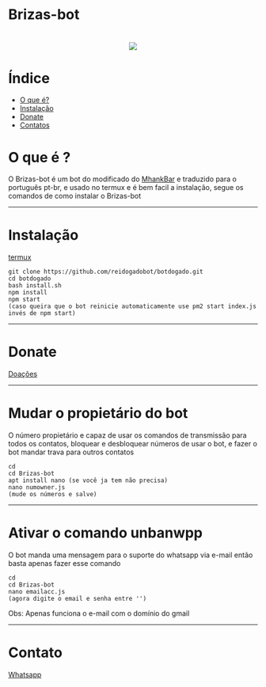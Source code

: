 # Brizas-bot
<h1 align="center">
    <img src= "https://ik.imagekit.io/tiu4ccatpmq/logo_size_DMp1826OOKxX.jpg">
</h1>

# Índice
- [O que é?](#O-que-é-?)
- [Instalação](#Instalação)
- [Donate](#Donate)
- [Contatos](#Contato)

# O que é ?

O Brizas-bot é um bot do modificado do [MhankBar](https://github.com/MhankBarBar/termux-wabot) e traduzido para o português pt-br, e usado no termux e é bem facil a instalação, segue os comandos de como instalar o Brizas-bot

---


# Instalação

[termux](https://play.google.com/store/apps/details?id=com.termux&hl=pt_BR&gl=US)

```
git clone https://github.com/reidogadobot/botdogado.git
cd botdogado
bash install.sh
npm install
npm start
(caso queira que o bot reinicie automaticamente use pm2 start index.js invés de npm start)
```
---
# Donate

[Doações](https://www.paypal.com/donate/?hosted_button_id=QQ4MFP2AZV9TW)

---
# Mudar o propietário do bot
O número propietário e capaz de usar os comandos de transmissão para todos os contatos, bloquear e desbloquear números de usar o bot, e fazer o bot mandar trava para outros contatos
```
cd
cd Brizas-bot
apt install nano (se você ja tem não precisa)
nano numowner.js
(mude os números e salve)
```
---
# Ativar o comando unbanwpp
O bot manda uma mensagem para o suporte do whatsapp via e-mail então basta apenas fazer esse comando
```
cd
cd Brizas-bot
nano emailacc.js
(agora digite o email e senha entre '')
``` 
Obs: Apenas funciona o e-mail com o domínio do gmail

---

# Contato

[Whatsapp](https://api.whatsapp.com/send/?phone=%2B557187645787&text&app_absent=0)

